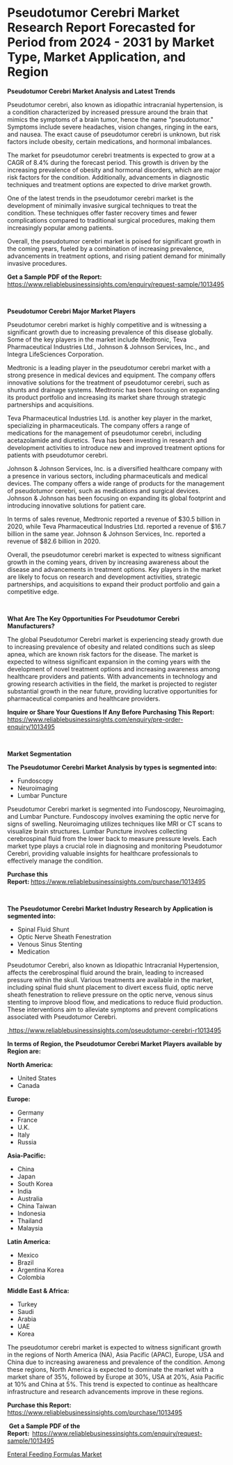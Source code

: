 <p><h1>Pseudotumor Cerebri Market Research Report Forecasted for Period from 2024 -  2031 by Market Type, Market Application, and Region</h1></p><p><strong>Pseudotumor Cerebri Market Analysis and Latest Trends</strong></p>
<p><p>Pseudotumor cerebri, also known as idiopathic intracranial hypertension, is a condition characterized by increased pressure around the brain that mimics the symptoms of a brain tumor, hence the name "pseudotumor." Symptoms include severe headaches, vision changes, ringing in the ears, and nausea. The exact cause of pseudotumor cerebri is unknown, but risk factors include obesity, certain medications, and hormonal imbalances.</p><p>The market for pseudotumor cerebri treatments is expected to grow at a CAGR of 8.4% during the forecast period. This growth is driven by the increasing prevalence of obesity and hormonal disorders, which are major risk factors for the condition. Additionally, advancements in diagnostic techniques and treatment options are expected to drive market growth.</p><p>One of the latest trends in the pseudotumor cerebri market is the development of minimally invasive surgical techniques to treat the condition. These techniques offer faster recovery times and fewer complications compared to traditional surgical procedures, making them increasingly popular among patients.</p><p>Overall, the pseudotumor cerebri market is poised for significant growth in the coming years, fueled by a combination of increasing prevalence, advancements in treatment options, and rising patient demand for minimally invasive procedures.</p></p>
<p><strong>Get a Sample PDF of the Report:&nbsp;</strong> <a href="https://www.reliablebusinessinsights.com/enquiry/request-sample/1013495">https://www.reliablebusinessinsights.com/enquiry/request-sample/1013495</a></p>
<p>&nbsp;</p>
<p><strong>Pseudotumor Cerebri Major Market Players</strong></p>
<p><p>Pseudotumor cerebri market is highly competitive and is witnessing a significant growth due to increasing prevalence of this disease globally. Some of the key players in the market include Medtronic, Teva Pharmaceutical Industries Ltd., Johnson & Johnson Services, Inc., and Integra LifeSciences Corporation.</p><p>Medtronic is a leading player in the pseudotumor cerebri market with a strong presence in medical devices and equipment. The company offers innovative solutions for the treatment of pseudotumor cerebri, such as shunts and drainage systems. Medtronic has been focusing on expanding its product portfolio and increasing its market share through strategic partnerships and acquisitions.</p><p>Teva Pharmaceutical Industries Ltd. is another key player in the market, specializing in pharmaceuticals. The company offers a range of medications for the management of pseudotumor cerebri, including acetazolamide and diuretics. Teva has been investing in research and development activities to introduce new and improved treatment options for patients with pseudotumor cerebri.</p><p>Johnson & Johnson Services, Inc. is a diversified healthcare company with a presence in various sectors, including pharmaceuticals and medical devices. The company offers a wide range of products for the management of pseudotumor cerebri, such as medications and surgical devices. Johnson & Johnson has been focusing on expanding its global footprint and introducing innovative solutions for patient care.</p><p>In terms of sales revenue, Medtronic reported a revenue of $30.5 billion in 2020, while Teva Pharmaceutical Industries Ltd. reported a revenue of $16.7 billion in the same year. Johnson & Johnson Services, Inc. reported a revenue of $82.6 billion in 2020.</p><p>Overall, the pseudotumor cerebri market is expected to witness significant growth in the coming years, driven by increasing awareness about the disease and advancements in treatment options. Key players in the market are likely to focus on research and development activities, strategic partnerships, and acquisitions to expand their product portfolio and gain a competitive edge.</p></p>
<p>&nbsp;</p>
<p><strong>What Are The Key Opportunities For Pseudotumor Cerebri Manufacturers?</strong></p>
<p><p>The global Pseudotumor Cerebri market is experiencing steady growth due to increasing prevalence of obesity and related conditions such as sleep apnea, which are known risk factors for the disease. The market is expected to witness significant expansion in the coming years with the development of novel treatment options and increasing awareness among healthcare providers and patients. With advancements in technology and growing research activities in the field, the market is projected to register substantial growth in the near future, providing lucrative opportunities for pharmaceutical companies and healthcare providers.</p></p>
<p><strong>Inquire or Share Your Questions If Any Before Purchasing This Report:</strong> <a href="https://www.reliablebusinessinsights.com/enquiry/pre-order-enquiry/1013495">https://www.reliablebusinessinsights.com/enquiry/pre-order-enquiry/1013495</a></p>
<p>&nbsp;</p>
<p><strong>Market Segmentation</strong></p>
<p><strong>The Pseudotumor Cerebri Market Analysis by types is segmented into:</strong></p>
<p><ul><li>Fundoscopy</li><li>Neuroimaging</li><li>Lumbar Puncture</li></ul></p>
<p><p>Pseudotumor Cerebri market is segmented into Fundoscopy, Neuroimaging, and Lumbar Puncture. Fundoscopy involves examining the optic nerve for signs of swelling. Neuroimaging utilizes techniques like MRI or CT scans to visualize brain structures. Lumbar Puncture involves collecting cerebrospinal fluid from the lower back to measure pressure levels. Each market type plays a crucial role in diagnosing and monitoring Pseudotumor Cerebri, providing valuable insights for healthcare professionals to effectively manage the condition.</p></p>
<p><strong>Purchase this Report:&nbsp;</strong><a href="https://www.reliablebusinessinsights.com/purchase/1013495">https://www.reliablebusinessinsights.com/purchase/1013495</a></p>
<p>&nbsp;</p>
<p><strong>The Pseudotumor Cerebri Market Industry Research by Application is segmented into:</strong></p>
<p><ul><li>Spinal Fluid Shunt</li><li>Optic Nerve Sheath Fenestration</li><li>Venous Sinus Stenting</li><li>Medication</li></ul></p>
<p><p>Pseudotumor Cerebri, also known as Idiopathic Intracranial Hypertension, affects the cerebrospinal fluid around the brain, leading to increased pressure within the skull. Various treatments are available in the market, including spinal fluid shunt placement to divert excess fluid, optic nerve sheath fenestration to relieve pressure on the optic nerve, venous sinus stenting to improve blood flow, and medications to reduce fluid production. These interventions aim to alleviate symptoms and prevent complications associated with Pseudotumor Cerebri.</p></p>
<p><a href="https://www.reliablebusinessinsights.com/pseudotumor-cerebri-r1013495">&nbsp;https://www.reliablebusinessinsights.com/pseudotumor-cerebri-r1013495</a></p>
<p><strong>In terms of Region, the Pseudotumor Cerebri Market Players available by Region are:</strong></p>
<p>
    <p> <strong> North America: </strong>
        <ul>
            <li>United States</li>
            <li>Canada</li>
        </ul>
        </p> 
    <p> <strong> Europe: </strong>
        <ul>
            <li>Germany</li>
            <li>France</li>
            <li>U.K.</li>
            <li>Italy</li>
            <li>Russia</li>
        </ul>
        </p> 
    <p> <strong> Asia-Pacific: </strong>
        <ul>
            <li>China</li>
            <li>Japan</li>
            <li>South Korea</li>
            <li>India</li>
            <li>Australia</li>
            <li>China Taiwan</li>
            <li>Indonesia</li>
            <li>Thailand</li>
            <li>Malaysia</li>
        </ul>
        </p> 
    <p> <strong> Latin America: </strong>
        <ul>
            <li>Mexico</li>
            <li>Brazil</li>
            <li>Argentina Korea</li>
            <li>Colombia</li>
        </ul>
        </p> 
    <p> <strong> Middle East & Africa: </strong>
        <ul>
            <li>Turkey</li>
            <li>Saudi</li>
            <li>Arabia</li>
            <li>UAE</li>
            <li>Korea</li>
        </ul>
    </p>
    </p>
<p><p>The pseudotumor cerebri market is expected to witness significant growth in the regions of North America (NA), Asia Pacific (APAC), Europe, USA and China due to increasing awareness and prevalence of the condition. Among these regions, North America is expected to dominate the market with a market share of 35%, followed by Europe at 30%, USA at 20%, Asia Pacific at 10% and China at 5%. This trend is expected to continue as healthcare infrastructure and research advancements improve in these regions.</p></p>
<p><strong>Purchase this Report: </strong><a href="https://www.reliablebusinessinsights.com/purchase/1013495">https://www.reliablebusinessinsights.com/purchase/1013495</a></p>
<p>&nbsp;<strong>Get a Sample PDF of the Report:&nbsp;&nbsp;</strong><a href="https://www.reliablebusinessinsights.com/enquiry/request-sample/1013495">https://www.reliablebusinessinsights.com/enquiry/request-sample/1013495</a></p>
<p><strong></strong></p>
<p><p><a href="https://github.com/khlifeservices/Market-Research-Report-List-1/blob/main/enteral-feeding-formulas-market.md">Enteral Feeding Formulas Market</a></p></p>